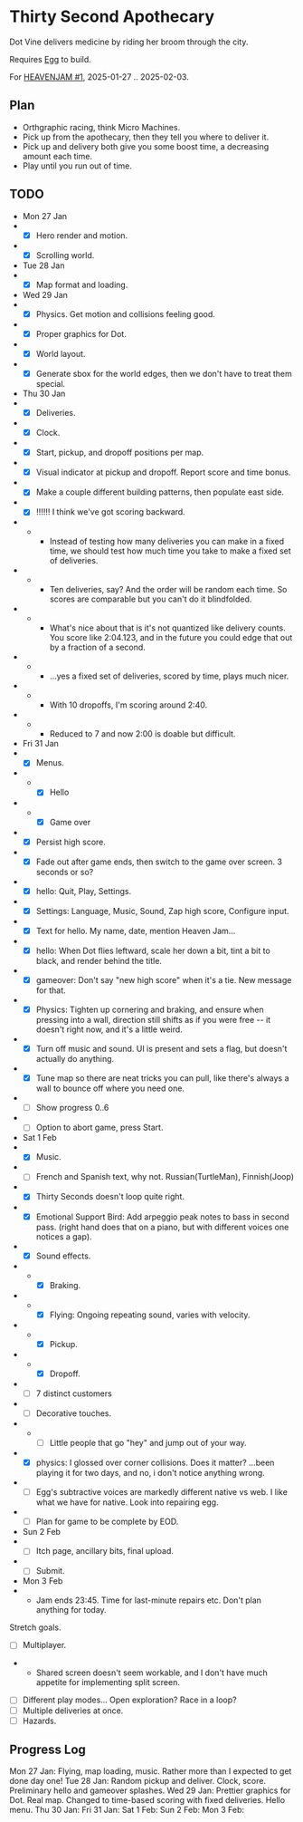 # Thirty Second Apothecary

Dot Vine delivers medicine by riding her broom through the city.

Requires [Egg](https://github.com/aksommerville/egg) to build.

For [HEAVENJAM #1](https://itch.io/jam/heavenjam-1), 2025-01-27 .. 2025-02-03.

## Plan

- Orthgraphic racing, think Micro Machines.
- Pick up from the apothecary, then they tell you where to deliver it.
- Pick up and delivery both give you some boost time, a decreasing amount each time.
- Play until you run out of time.

## TODO

- Mon 27 Jan
- - [x] Hero render and motion.
- - [x] Scrolling world.
- Tue 28 Jan
- - [x] Map format and loading.
- Wed 29 Jan
- - [x] Physics. Get motion and collisions feeling good.
- - [x] Proper graphics for Dot.
- - [x] World layout.
- - [x] Generate sbox for the world edges, then we don't have to treat them special.
- Thu 30 Jan
- - [x] Deliveries.
- - [x] Clock.
- - [x] Start, pickup, and dropoff positions per map.
- - [x] Visual indicator at pickup and dropoff. Report score and time bonus.
- - [x] Make a couple different building patterns, then populate east side.
- - [x] !!!!!! I think we've got scoring backward.
- - - Instead of testing how many deliveries you can make in a fixed time, we should test how much time you take to make a fixed set of deliveries.
- - - Ten deliveries, say? And the order will be random each time. So scores are comparable but you can't do it blindfolded.
- - - What's nice about that is it's not quantized like delivery counts. You score like 2:04.123, and in the future you could edge that out by a fraction of a second.
- - - ...yes a fixed set of deliveries, scored by time, plays much nicer.
- - - With 10 dropoffs, I'm scoring around 2:40.
- - - Reduced to 7 and now 2:00 is doable but difficult.
- Fri 31 Jan
- - [x] Menus.
- - - [x] Hello
- - - [x] Game over
- - [x] Persist high score.
- - [x] Fade out after game ends, then switch to the game over screen. 3 seconds or so?
- - [x] hello: Quit, Play, Settings.
- - [x] Settings: Language, Music, Sound, Zap high score, Configure input.
- - [x] Text for hello. My name, date, mention Heaven Jam...
- - [x] hello: When Dot flies leftward, scale her down a bit, tint a bit to black, and render behind the title.
- - [x] gameover: Don't say "new high score" when it's a tie. New message for that.
- - [x] Physics: Tighten up cornering and braking, and ensure when pressing into a wall, direction still shifts as if you were free -- it doesn't right now, and it's a little weird.
- - [x] Turn off music and sound. UI is present and sets a flag, but doesn't actually do anything.
- - [x] Tune map so there are neat tricks you can pull, like there's always a wall to bounce off where you need one.
- - [ ] Show progress 0..6
- - [ ] Option to abort game, press Start.
- Sat 1 Feb
- - [x] Music.
- - [ ] French and Spanish text, why not. Russian(TurtleMan), Finnish(Joop)
- - [x] Thirty Seconds doesn't loop quite right.
- - [x] Emotional Support Bird: Add arpeggio peak notes to bass in second pass. (right hand does that on a piano, but with different voices one notices a gap).
- - [x] Sound effects.
- - - [x] Braking.
- - - [x] Flying: Ongoing repeating sound, varies with velocity.
- - - [x] Pickup.
- - - [x] Dropoff.
- - [ ] 7 distinct customers
- - [ ] Decorative touches.
- - - [ ] Little people that go "hey" and jump out of your way.
- - [x] physics: I glossed over corner collisions. Does it matter? ...been playing it for two days, and no, i don't notice anything wrong.
- - [ ] Egg's subtractive voices are markedly different native vs web. I like what we have for native. Look into repairing egg.
- - [ ] Plan for game to be complete by EOD.
- Sun 2 Feb
- - [ ] Itch page, ancillary bits, final upload.
- - [ ] Submit.
- Mon 3 Feb
- - Jam ends 23:45. Time for last-minute repairs etc. Don't plan anything for today.

Stretch goals.
- [ ] Multiplayer.
- - Shared screen doesn't seem workable, and I don't have much appetite for implementing split screen.
- [ ] Different play modes... Open exploration? Race in a loop?
- [ ] Multiple deliveries at once.
- [ ] Hazards.

## Progress Log

Mon 27 Jan: Flying, map loading, music. Rather more than I expected to get done day one!
Tue 28 Jan: Random pickup and deliver. Clock, score. Preliminary hello and gameover splashes.
Wed 29 Jan: Prettier graphics for Dot. Real map. Changed to time-based scoring with fixed deliveries. Hello menu.
Thu 30 Jan: 
Fri 31 Jan: 
Sat 1 Feb: 
Sun 2 Feb: 
Mon 3 Feb: 
